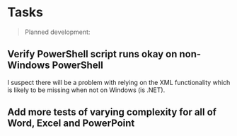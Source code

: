 # Tasks

> Planned development:

## Verify PowerShell script runs okay on non-Windows PowerShell

I suspect there will be a problem with relying on the XML functionality which is likely to be missing when not on Windows (is .NET).

## Add more tests of varying complexity for all of Word, Excel and PowerPoint
